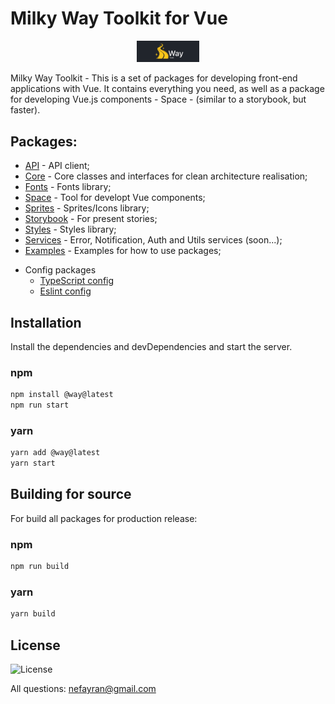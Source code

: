 # Milky Way Toolkit for Vue

<p align="center">
  <a href="https://github.com/nefayran/Way/" target="_blank">
    <img alt="Way Logo" width="100" src="https://github.com/nefayran/Way/blob/main/public/WayLogo.png">
  </a>
</p>

Milky Way Toolkit - This is a set of packages for developing front-end applications with Vue. It contains everything you need, as well as a package for developing Vue.js components - Space - (similar to a storybook, but faster).

## Packages:

- [API](packages/api/README.md) - API client;
- [Core](packages/core/README.md) - Core classes and interfaces for clean architecture realisation;
- [Fonts](packages/fonts/README.md) - Fonts library;
- [Space](packages/space/README.md) - Tool for developt Vue components;
- [Sprites](packages/sprites/README.md) - Sprites/Icons library;
- [Storybook](packages/storybook/README.md) - For present stories;
- [Styles](packages/styles/README.md) - Styles library;
- [Services](packages/services/README.md) - Error, Notification, Auth and Utils services (soon...);
- [Examples](packages/examples/README.md) - Examples for how to use packages;
* Config packages
  * [TypeScript config](packages/config/tsconfig/README.md)
  * [Eslint config](packages/config/eslint-config/README.md)

## Installation

Install the dependencies and devDependencies and start the server.

### npm
```sh
npm install @way@latest
npm run start
```
### yarn
```sh
yarn add @way@latest
yarn start
```

## Building for source

For build all packages for production release:

### npm
```sh
npm run build
```
### yarn
```sh
yarn build
```

## License

<p align="left">
    <img src="https://img.shields.io/apm/l/vim-mode?style=flat" alt="License">
</p>

All questions: nefayran@gmail.com
